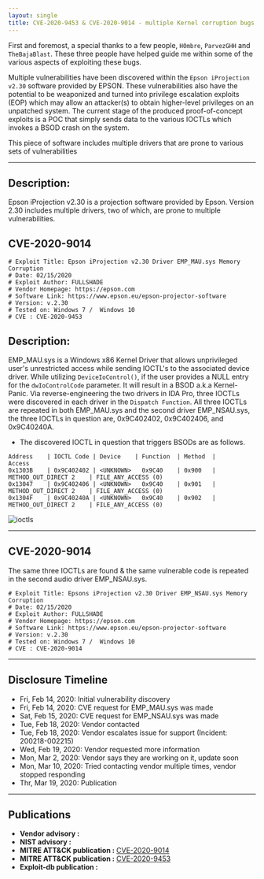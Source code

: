 ```yaml
---
layout: single
title: CVE-2020-9453 & CVE-2020-9014 - multiple Kernel corruption bugs
---
```


First and foremost, a special thanks to a few people, `H0mbre`, `ParvezGHH` and `TheBajaBlast`. These three people have helped guide me within some of the various aspects of exploiting these bugs.

Multiple vulnerabilities have been discovered within the `Epson iProjection v2.30` software provided by EPSON. These vulnerabilities also have the potential to be weaponized and turned into privilege escalation exploits (EOP) which may allow an attacker(s) to obtain higher-level privileges on an unpatched system. The current stage of the produced proof-of-concept exploits is a POC that simply sends data to the various IOCTLs which invokes a BSOD crash on the system.

This piece of software includes multiple drivers that are prone to various sets of vulnerabilities 

----

## Description:

Epson iProjection v2.30 is a projection software provided by Epson. Version 2.30 includes multiple drivers, two of which, are prone to multiple vulnerabilities. 

## CVE-2020-9014

```
# Exploit Title: Epson iProjection v2.30 Driver EMP_MAU.sys Memory Corruption
# Date: 02/15/2020
# Exploit Author: FULLSHADE
# Vendor Homepage: https://epson.com
# Software Link: https://www.epson.eu/epson-projector-software
# Version: v.2.30
# Tested on: Windows 7 /  Windows 10
# CVE : CVE-2020-9453
```

## Description:

EMP_MAU.sys is a  Windows x86 Kernel Driver that allows unprivileged user's unrestricted access while sending IOCTL's to the associated device driver. While utilizing `DeviceIoControl()`, if the user provides a NULL entry for the `dwIoControlCode` parameter. It will result in a BSOD a.k.a Kernel-Panic. Via reverse-engineering the two drivers in IDA Pro, three IOCTLs were discovered in each driver in the `Dispatch Function`. All three IOCTLs are repeated in both EMP_MAU.sys and the second driver EMP_NSAU.sys, the three IOCTLs in question are, 0x9C402402, 0x9C402406, and 0x9C40240A.

- The discovered IOCTL in question that triggers BSODs are as follows.

```
Address    | IOCTL Code | Device    | Function  | Method  |                    Access
0x1303B    | 0x9C402402 | <UNKNOWN>   0x9C40    | 0x900   | METHOD_OUT_DIRECT 2    | FILE_ANY_ACCESS (0)
0x13047    | 0x9C402406 | <UNKNOWN>   0x9C40    | 0x901   | METHOD_OUT_DIRECT 2    | FILE_ANY_ACCESS (0)
0x1304F    | 0x9C40240A | <UNKNOWN>   0x9C40    | 0x902   | METHOD_OUT_DIRECT 2    | FILE_ANY_ACCESS (0)
```

![ioctls](https://raw.githubusercontent.com/FULLSHADE/CVE-2020-9453_-_CVE-2020-9014/master/ioctls.png)

----

## CVE-2020-9014


The same three IOCTLs are found & the same vulnerable code is repeated in the second audio driver EMP_NSAU.sys.

```
# Exploit Title: Epsons iProjection v2.30 Driver EMP_NSAU.sys Memory Corruption
# Date: 02/15/2020
# Exploit Author: FULLSHADE
# Vendor Homepage: https://epson.com
# Software Link: https://www.epson.eu/epson-projector-software
# Version: v.2.30
# Tested on: Windows 7 /  Windows 10
# CVE : CVE-2020-9014
```
----

## Disclosure Timeline

- Fri, Feb 14, 2020: Initial vulnerability discovery
- Fri, Feb 14, 2020: CVE request for EMP_MAU.sys was made
- Sat, Feb 15, 2020: CVE request for EMP_NSAU.sys was made
- Tue, Feb 18, 2020: Vendor contacted
- Tue, Feb 18, 2020: Vendor escalates issue for support (Incident: 200218-002215)
- Wed, Feb 19, 2020: Vendor requested more information
- Mon, Mar 2,  2020: Vendor says they are working on it, update soon
- Mon, Mar 10, 2020: Tried contacting vendor multiple times, vendor stopped responding
- Thr, Mar 19, 2020: Publication

----

## Publications

- **Vendor advisory :** 
- **NIST advisory :**
- **MITRE ATT&CK publication :** [CVE-2020-9014](https://cve.mitre.org/cgi-bin/cvename.cgi?name=CVE-2020-9014)
- **MITRE ATT&CK publication :** [CVE-2020-9453](https://cve.mitre.org/cgi-bin/cvename.cgi?name=CVE-2020-9453)
- **Exploit-db publication :**
